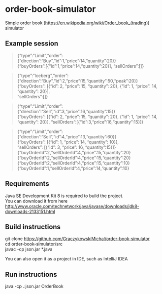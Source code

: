 # order-book-simulator
Simple order book (https://en.wikipedia.org/wiki/Order_book_(trading)) simulator

## Example session
>{“type”:“Limit”,“order”:{“direction”:“Buy”,“id”:1,“price”:14,“quantity”:20}}  
{“buyOrders”:[{“id”:1,“price”:14,“quantity”:20}],
“sellOrders”:[]}  

>{“type”:“Iceberg”,“order”:{“direction”:“Buy”,“id”:2,“price”:15,“quantity”:50,“peak”:20}}  
{“buyOrders”: [{“id”: 2, “price”: 15, “quantity”: 20}, {“id”: 1, “price”: 14, “quantity”: 20}],  
“sellOrders”:[]}  

>{“type”:“Limit”,“order”:{“direction”:“Sell”,“id”:3,“price”:16,“quantity”:15}}  
{“buyOrders”: [{“id”: 2, “price”: 15, “quantity”: 20}, {“id”: 1, “price”: 14, “quantity”: 20}], “sellOrders”:[{“id”:3,“price”:16,“quantity”:15}]}

>{“type”:“Limit”,“order”:{“direction”:“Sell”,“id”:4,“price”:13,“quantity”:60}}  
{“buyOrders”: [{“id”: 1, “price”: 14, “quantity”: 10}],  
“sellOrders”: [{“id”: 3, “price”: 16, “quantity”:15}]}  
{“buyOrderId”:2,“sellOrderId”:4,“price”:15,“quantity”:20}  
{“buyOrderId”:2,“sellOrderId”:4,“price”:15,“quantity”:20}  
{“buyOrderId”:2,“sellOrderId”:4,“price”:15,“quantity”:10}  
{“buyOrderId”:1,“sellOrderId”:4,“price”:14,“quantity”:10}

## Requirements
Java SE Development Kit 8 is required to build the project.  
You can download it from here http://www.oracle.com/technetwork/java/javase/downloads/jdk8-downloads-2133151.html

## Build instructions
git clone https://github.com/GraczykowskiMichal/order-book-simulator  
cd order-book-simulator/src  
javac -cp json.jar *.java  
  
You can also open it as a project in IDE, such as IntelliJ IDEA  

## Run instructions
java -cp .:json.jar OrderBook
